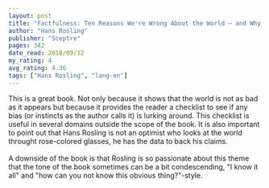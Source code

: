 ```yaml
---
layout: post
title: "Factfulness: Ten Reasons We're Wrong About the World – and Why Things Are Better Than You Think"
author: "Hans Rosling"
publisher: "Sceptre"
pages: 342
date_read: 2018/09/12
my_rating: 4
avg_rating: 4.36
tags: ["Hans Rosling", "lang-en"]
---
```


This is a great book. Not only because it shows that the world is not as bad as it appears but because it provides the reader a checklist to see if any bias (or instincts as the author calls it) is lurking around. This checklist is useful in several domains outside the scope of the book. It is also important to point out that Hans Rosling is not an optimist who looks at the world throught rose-colored glasses, he has the data to back his claims.<br/><br/>A downside of the book is that Rosling is so passionate about this theme that the tone of the book sometimes can be a bit condescending, "I know it all" and "how can you not know this obvious thing?"-style.<br/>

